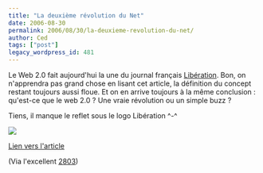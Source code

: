 ```yaml
---
title: "La deuxième révolution du Net"
date: 2006-08-30
permalink: 2006/08/30/la-deuxieme-revolution-du-net/
author: Ced
tags: ["post"]
legacy_wordpress_id: 481
---
```


Le Web 2.0 fait aujourd'hui la une du journal français <a href="http://www.2803.com/2006/08/30/le-web-20-a-la-une-de-libe/" hreflang="fr">Libération</a>. Bon, on n'apprendra pas grand chose en lisant cet article, la définition du concept restant toujours aussi floue. Et on en arrive toujours à la même conclusion : qu'est-ce que le web 2.0 ? Une vraie révolution ou un simple buzz ?

Tiens, il manque le reflet sous le logo Libération ^-^

<!-- excerpt -->

[<img src="https://64k.be/wp-content/uploads/2006/actu/web2-liberation.jpg" />](http://www.liberation.fr/actualite/evenement/evenement1/201216.FR.php)

<a href="http://www.liberation.fr/actualite/evenement/evenement1/201216.FR.php" hreflang="fr">Lien vers l'article</a>

(Via l'excellent <a href="http://www.2803.com/2006/08/30/le-web-20-a-la-une-de-libe/" hreflang="fr">2803</a>)
